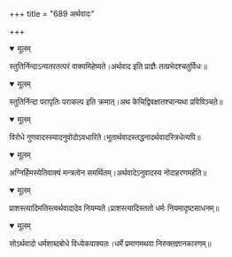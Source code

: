 +++
title = "689 अर्थवादः"

+++


<details open><summary>मूलम्</summary>

स्तुतिर्निन्दाऽन्यतरतत्परं वाक्यमिहेष्यते।अर्थवाद इति प्राज्ञैः तत्प्रभेदश्चतुर्विधः॥
</details>



<details open><summary>मूलम्</summary>

स्तुतिर्निन्दा परापृतिः पराकल्प इति क्रमात्।अथ केचिद्विवक्षातश्चान्यथा प्रविविञ्चते॥
</details>



<details open><summary>मूलम्</summary>

विरोधे गुणवादस्स्यादनुवोदोऽवधारिते।भूतार्थवादस्तद्धनादर्थवादस्त्रिधेत्यपि॥
</details>



<details open><summary>मूलम्</summary>

अग्निर्हिमस्येतिवाक्यं मन्त्रत्वेन समर्थितम्।अर्थवादेऽनुवादस्य नोदाहरणमर्हति॥
</details>



<details open><summary>मूलम्</summary>

प्राशस्त्यादिमतिस्त्वर्थवादादेव नियम्यते।प्राशस्त्यादिस्ततो धर्मः नियमादृष्टसाधनम्॥
</details>



<details open><summary>मूलम्</summary>

सोऽर्थवादो धर्मशाब्दबोधे विध्येकवाक्यतः।धर्मे प्रमाणमथवा निरुक्तज्ञानकारणम्॥
</details>

